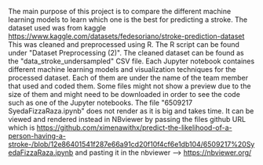 The main purpose of this project is to compare the different machine learning models to learn which one is the best for predicting a stroke.
The dataset used was from kaggle https://www.kaggle.com/datasets/fedesoriano/stroke-prediction-dataset
This was cleaned and preprocessed using R. The R script can be found under "Dataset Preprocessing (2)".
The cleaned dataset can be found as the "data_stroke_undersampled" CSV file.
Each Jupyter notebook containes different machine learning models and visualization techniques for the processed dataset.
Each of them are under the name of the team member that used and coded them.
Some files might not show a preview due to the size of them and might need to be downloaded in order to see the code such as one of the Jupyter notebooks. The file "6509217 SyedaFizzaRaza.ipynb" does not render as it is big and takes time. It can be viewed and rendered instead in NBviewer by passing the files github URL which is https://github.com/ximenawithx/predict-the-likelihood-of-a-person-having-a-stroke-/blob/12e86401541f287e66a91cd20f10f4cf6e1db104/6509217%20SyedaFizzaRaza.ipynb and pasting it in the nbviewer -->  https://nbviewer.org/ 
